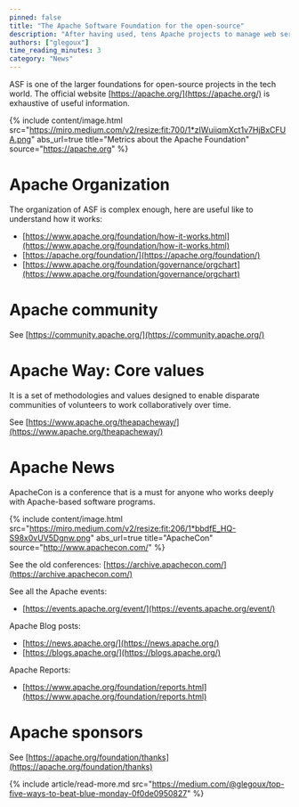 ```yaml
---
pinned: false
title: "The Apache Software Foundation for the open-source"
description: "After having used, tens Apache projects to manage web servers, logs, and big data ecosystem, it is time to understand how this open-source foundation works. It is a brief summary and great enter door to understand the open-source world."
authors: ["glegoux"]
time_reading_minutes: 3
category: "News"
---
```


ASF is one of the larger foundations for open-source projects in the tech world. The official website  [https://apache.org/](https://apache.org/)  is exhaustive of useful information.


{% include content/image.html
src="https://miro.medium.com/v2/resize:fit:700/1*zIWuiiqmXct1v7HjBxCFUA.png"
abs_url=true
title="Metrics about the Apache Foundation"
source="https://apache.org"
%}

# Apache Organization

The organization of ASF is complex enough, here are useful like to understand how it works:

-   [https://www.apache.org/foundation/how-it-works.html](https://www.apache.org/foundation/how-it-works.html)
-   [https://apache.org/foundation/](https://apache.org/foundation/)
-   [https://www.apache.org/foundation/governance/orgchart](https://www.apache.org/foundation/governance/orgchart)

# Apache community

See  [https://community.apache.org/](https://community.apache.org/)

# Apache Way: Core values

It is a set of methodologies and values designed to enable disparate communities of volunteers to work collaboratively over time.

See  [https://www.apache.org/theapacheway/](https://www.apache.org/theapacheway/)

# Apache News

ApacheCon is a conference that is a must for anyone who works deeply with Apache-based software programs.

{% include content/image.html
src="https://miro.medium.com/v2/resize:fit:206/1*bbdfE_HQ-S98x0vUV5Dgnw.png"
abs_url=true
title="ApacheCon"
source="http://www.apachecon.com/"
%}

See the old conferences:  [https://archive.apachecon.com/](https://archive.apachecon.com/)

See all the Apache events:

-   [https://events.apache.org/event/](https://events.apache.org/event/)

Apache Blog posts:

-   [https://news.apache.org/](https://news.apache.org/)
-   [https://blogs.apache.org/](https://blogs.apache.org/)

Apache Reports:

-   [https://www.apache.org/foundation/reports.html](https://www.apache.org/foundation/reports.html)

# Apache sponsors

See  [https://apache.org/foundation/thanks](https://apache.org/foundation/thanks)

{% include article/read-more.md
src="https://medium.com/@glegoux/top-five-ways-to-beat-blue-monday-0f0de0950827"
%}




